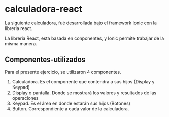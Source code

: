 # calculadora-react
La siguiente calculadora, fué desarrollada bajo el framework Ionic con la libreria react.

La libreria React, esta basada en conponentes, y Ionic permite trabajar de la misma manera.
## Componentes-utilizados
Para el presente ejercicio, se utilizaron 4 componentes.

1. Calculadora. Es el componente que contendra a sus hijos (Display y Keypad)
2. Display o pantalla. Donde se mostrará los valores y resultados de las operaciones
3. Keypad. Es el área en donde estarán sus hijos (Botones)
4. Button. Correspondiente a cada valor de la calculadora.

